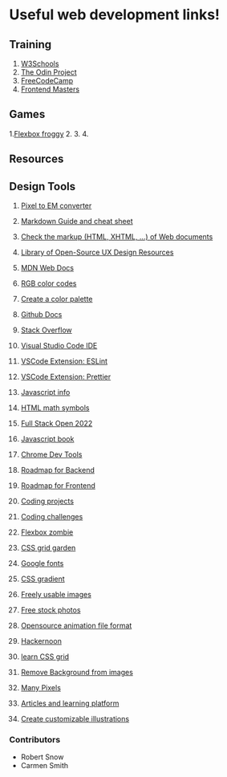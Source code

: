 # Useful web development links!

## Training
1. [W3Schools](https://www.w3schools.com/)
2. [ The Odin Project](https://www.theodinproject.com/)
3. [FreeCodeCamp](https://www.freecodecamp.org/)
4. [Frontend Masters](https://frontendmasters.com/bootcamp/)

## Games
1.[Flexbox froggy](https://flexboxfroggy.com/)
2.
3.
4.

## Resources

## Design Tools


1. [Pixel to EM converter](http://pxtoem.com/)
2. [Markdown Guide and cheat sheet](https://www.markdownguide.org/cheat-sheet/)
3. [Check the markup (HTML, XHTML, …) of Web documents](https://validator.w3.org/#validate_by_input/)
4. [Library of Open-Source UX Design Resources](https://www.interaction-design.org/literature/)
5. [MDN Web Docs](https://developer.mozilla.org/en-US/)
6. [RGB color codes](https://rgbcolorcode.com/)
7. [Create a color palette](https://coolors.co/f26419-ffff66-306b34-100b00-17a398)
8. [Github Docs](https://docs.github.com/en/get-started/quickstart)

10. [Stack Overflow](https://stackoverflow.com/)
11. [Visual Studio Code IDE](https://code.visualstudio.com/)
12. [VSCode Extension: ESLint](https://marketplace.visualstudio.com/items?itemName=dbaeumer.vscode-eslint)
13. [VSCode Extension: Prettier](https://marketplace.visualstudio.com/items?itemName=esbenp.prettier-vscode)



17. [Javascript info](https://javascript.info/)
18. [HTML math symbols](https://www.toptal.com/designers/htmlarrows/math/)
19. [Full Stack Open 2022](https://fullstackopen.com/en/)
20. [Javascript book](https://eloquentjavascript.net)
21. [Chrome Dev Tools](https://developer.chrome.com/docs/devtools/)
22. [Roadmap for Backend](https://roadmap.sh/backend)
23. [Roadmap for Frontend](https://roadmap.sh/frontend)
24. [Coding projects](https://www.frontendmentor.io/challenges)
25. [Coding challenges](https://devchallenges.io/)

27. [Flexbox zombie](https://mastery.games/post/flexboxzombies2/)
28. [CSS grid garden](https://cssgridgarden.com)
29. [Google fonts](https://fonts.google.com)
30. [CSS gradient](https://cssgradients.io)
31. [Freely usable images](https://unsplash.com)
32. [Free stock photos](https://pexels.com)
33. [Opensource animation file format](https://lottiefiles.com)
34. [Hackernoon](https://hackernoon.com/)
35. [learn CSS grid](https://learncssgrid.com)
36. [Remove Background from images](https://www.remove.bg/)
37. [Many Pixels](https://manypixels.co/gallery)
38. [Articles and learning platform](https://geeksforgeeks.org/web-development)
39. [Create customizable illustrations](https://blush.design)

### Contributors

- Robert Snow
- Carmen Smith
